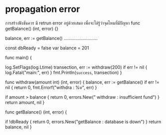 # propagation error

การสร้างฟังชันควร มี retrun error อยู่ด้วยเสมอ เพื่อจะได้รู้ว่าจุดไหนที่มีปัญหา
func getBalance() (int, error) {}

balance, err := getBalance()
...........................

const dbReady = false
var balance = 201

func main() {

log.SetFlags(log.Ltime)
transection, err := withdraw(200)
if err != nil {
log.Fatal("main:", err)
}
fmt.Println(`success`, transection)
}

func withdraw(amount int) (int, error) {
balance, err := getBalance()
if err != nil {
return 0, fmt.Errorf("withdra : %v", err)
}

if amount > balance {
return 0, errors.New(" withdraw : insufficient fund")
}
return amount, nil
}

func getBalance() (int, error) {

if !dbReady {
return 0, errors.New("getBalance : database is down")
}
return balance, nil
}
